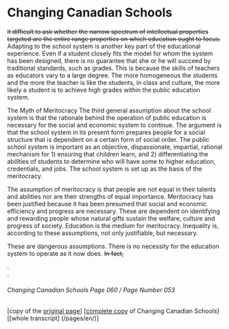 # Changing Canadian Schools
~~it difficult to ask whether the narrow spectrum of intellectual
properties targeted are the entire range properties on which
education ought to focus.~~
Adapting to the school system is another key part of the educational experience. Even if a student closely fits the model for whom the system has been designed, there is no guarantee that she or he will succeed by traditional standards, such as grades. This is because the skills of teachers as educators vary to a large degree. The more homogeneous the students and the more the teacher is like the students, in class and culture, the more likely a student is to achieve high grades within the public education system.  

The Myth of Meritocracy
The third general assumption about the school system is that the rationale behind the operation of public education is necessary for the social and economic system to continue. The argument is that the school system in its present form prepares people for a social structure that is dependent on a certain form of social order. The public school system is important as an objective, dispassionate, impartial, rational mechanism for 1) ensuring that children learn, and 2) differentiating the abilities of students to determine who will have some to higher education, credentials, and jobs. The school system is set up as the basis of the meritocracy.  

The assumption of meritocracy is that people are not equal in their talents and abilities nor are their strengths of equal importance. Meritocracy has been justified because it has been presumed that social and economic efficiency and progress are necessary. These are dependent on identifying and rewarding people whose natural gifts sustain the welfare, culture and progress of society. Education is the medium for meritocracy.
Inequality is, according to these assumptions, not only justifiable, but necessary.  

These are dangerous assumptions. There is no necessity for the education system to operate as it now does. ~~In fact,~~  


.  
.  

###### Changing Canadian Schools Page 060 / Page Number 053

[copy of the [original page](/copies-from-original/CCS060-page053.png)]
[[complete copy](/copies-from-original/BestCopy_Changing_Canadian_Schools_Perspectives_on_Disability_and_Inclusion.pdf) of Changing Canadian Schools]
[[whole transcript] (/pages/en/)]

